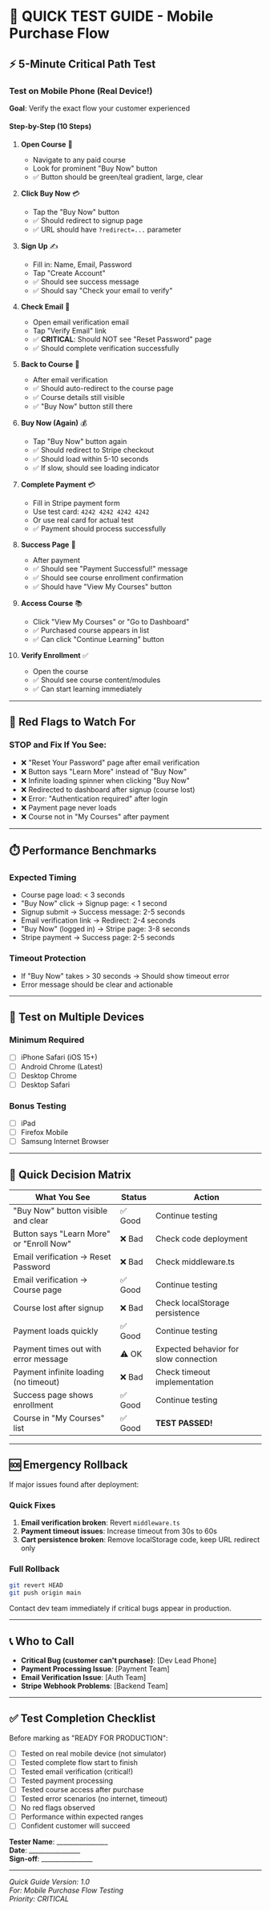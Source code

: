# 🚀 QUICK TEST GUIDE - Mobile Purchase Flow

## ⚡ 5-Minute Critical Path Test

### Test on Mobile Phone (Real Device!)
**Goal**: Verify the exact flow your customer experienced

#### Step-by-Step (10 Steps)

1. **Open Course** 📱
   - Navigate to any paid course
   - Look for prominent "Buy Now" button
   - ✅ Button should be green/teal gradient, large, clear

2. **Click Buy Now** 💳
   - Tap the "Buy Now" button
   - ✅ Should redirect to signup page
   - ✅ URL should have `?redirect=...` parameter

3. **Sign Up** ✍️
   - Fill in: Name, Email, Password
   - Tap "Create Account"
   - ✅ Should see success message
   - ✅ Should say "Check your email to verify"

4. **Check Email** 📧
   - Open email verification email
   - Tap "Verify Email" link
   - ✅ **CRITICAL**: Should NOT see "Reset Password" page
   - ✅ Should complete verification successfully

5. **Back to Course** 🔄
   - After email verification
   - ✅ Should auto-redirect to the course page
   - ✅ Course details still visible
   - ✅ "Buy Now" button still there

6. **Buy Now (Again)** 💰
   - Tap "Buy Now" button again
   - ✅ Should redirect to Stripe checkout
   - ✅ Should load within 5-10 seconds
   - ✅ If slow, should see loading indicator

7. **Complete Payment** 💳
   - Fill in Stripe payment form
   - Use test card: `4242 4242 4242 4242`
   - Or use real card for actual test
   - ✅ Payment should process successfully

8. **Success Page** 🎉
   - After payment
   - ✅ Should see "Payment Successful!" message
   - ✅ Should see course enrollment confirmation
   - ✅ Should have "View My Courses" button

9. **Access Course** 📚
   - Click "View My Courses" or "Go to Dashboard"
   - ✅ Purchased course appears in list
   - ✅ Can click "Continue Learning" button

10. **Verify Enrollment** ✅
    - Open the course
    - ✅ Should see course content/modules
    - ✅ Can start learning immediately

---

## 🔴 Red Flags to Watch For

### STOP and Fix If You See:
- ❌ "Reset Your Password" page after email verification
- ❌ Button says "Learn More" instead of "Buy Now"
- ❌ Infinite loading spinner when clicking "Buy Now"
- ❌ Redirected to dashboard after signup (course lost)
- ❌ Error: "Authentication required" after login
- ❌ Payment page never loads
- ❌ Course not in "My Courses" after payment

---

## ⏱️ Performance Benchmarks

### Expected Timing
- Course page load: < 3 seconds
- "Buy Now" click → Signup page: < 1 second
- Signup submit → Success message: 2-5 seconds
- Email verification link → Redirect: 2-4 seconds
- "Buy Now" (logged in) → Stripe page: 3-8 seconds
- Stripe payment → Success page: 2-5 seconds

### Timeout Protection
- If "Buy Now" takes > 30 seconds → Should show timeout error
- Error message should be clear and actionable

---

## 📱 Test on Multiple Devices

### Minimum Required
- [ ] iPhone Safari (iOS 15+)
- [ ] Android Chrome (Latest)
- [ ] Desktop Chrome
- [ ] Desktop Safari

### Bonus Testing
- [ ] iPad
- [ ] Firefox Mobile
- [ ] Samsung Internet Browser

---

## 🎯 Quick Decision Matrix

| What You See | Status | Action |
|--------------|--------|--------|
| "Buy Now" button visible and clear | ✅ Good | Continue testing |
| Button says "Learn More" or "Enroll Now" | ❌ Bad | Check code deployment |
| Email verification → Reset Password | ❌ Bad | Check middleware.ts |
| Email verification → Course page | ✅ Good | Continue testing |
| Course lost after signup | ❌ Bad | Check localStorage persistence |
| Payment loads quickly | ✅ Good | Continue testing |
| Payment times out with error message | ⚠️ OK | Expected behavior for slow connection |
| Payment infinite loading (no timeout) | ❌ Bad | Check timeout implementation |
| Success page shows enrollment | ✅ Good | Continue testing |
| Course in "My Courses" list | ✅ Good | **TEST PASSED!** |

---

## 🆘 Emergency Rollback

If major issues found after deployment:

### Quick Fixes
1. **Email verification broken**: Revert `middleware.ts`
2. **Payment timeout issues**: Increase timeout from 30s to 60s
3. **Cart persistence broken**: Remove localStorage code, keep URL redirect only

### Full Rollback
```bash
git revert HEAD
git push origin main
```

Contact dev team immediately if critical bugs appear in production.

---

## 📞 Who to Call

- **Critical Bug (customer can't purchase)**: [Dev Lead Phone]
- **Payment Processing Issue**: [Payment Team]
- **Email Verification Issue**: [Auth Team]
- **Stripe Webhook Problems**: [Backend Team]

---

## ✅ Test Completion Checklist

Before marking as "READY FOR PRODUCTION":

- [ ] Tested on real mobile device (not simulator)
- [ ] Tested complete flow start to finish
- [ ] Tested email verification (critical!)
- [ ] Tested payment processing
- [ ] Tested course access after purchase
- [ ] Tested error scenarios (no internet, timeout)
- [ ] No red flags observed
- [ ] Performance within expected ranges
- [ ] Confident customer will succeed

**Tester Name**: ________________  
**Date**: ________________  
**Sign-off**: ________________

---

*Quick Guide Version: 1.0*  
*For: Mobile Purchase Flow Testing*  
*Priority: CRITICAL*


